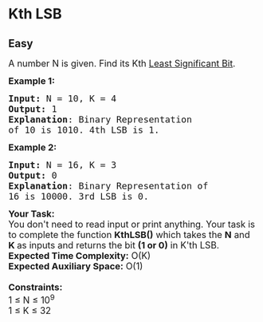 # Kth LSB
## Easy
<div class="problems_problem_content__Xm_eO"><p><span style="font-size:18px">A number N is given. Find its Kth&nbsp;<a href="https://en.wikipedia.org/wiki/Least_significant_bit" target="_blank">Least Significant Bit</a>.</span></p>

<p><span style="font-size:18px"><strong>Example 1:</strong></span></p>

<pre><span style="font-size:18px"><strong>Input: </strong>N = 10, K = 4
<strong>Output:</strong> 1
<strong>Explanation</strong>: Binary Representation 
of 10 is 1010. 4th LSB is 1.</span></pre>

<p><span style="font-size:18px"><strong>Example 2:</strong></span></p>

<pre><span style="font-size:18px"><strong>Input: </strong>N = 16, K = 3 
<strong>Output:</strong> 0 
<strong>Explanation</strong>: Binary Representation of 
16 is 10000. 3rd LSB is 0.</span></pre>

<p><span style="font-size:18px"><strong>Your Task:&nbsp;&nbsp;</strong><br>
You don't need to read input or print anything. Your task is to complete the function&nbsp;<strong>KthLSB()</strong>&nbsp;which takes the <strong>N</strong> and <strong>K&nbsp;</strong>as inputs and returns the bit <strong>(1 or 0)</strong> in K'th LSB.<br>
<strong>Expected Time Complexity:</strong>&nbsp;O(K)<br>
<strong>Expected Auxiliary Space:</strong>&nbsp;O(1)<br>
<br>
<strong>Constraints:</strong><br>
1 ≤ N ≤ 10<sup>9</sup><br>
1 ≤ K ≤ 32</span></p>
</div>